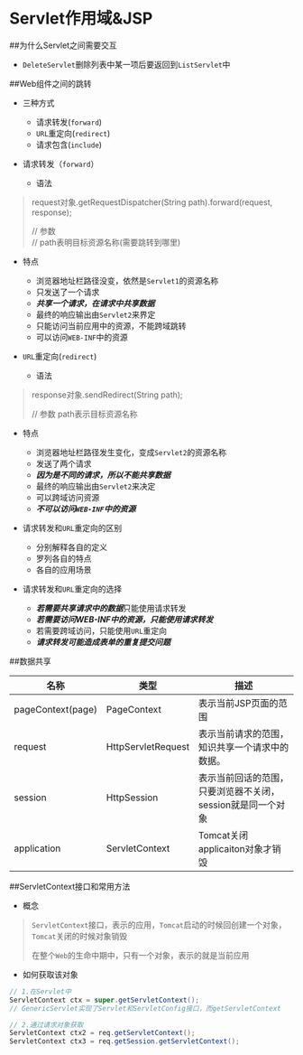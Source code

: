 # Servlet作用域&JSP
##为什么Servlet之间需要交互
* `DeleteServlet`删除列表中某一项后要返回到`ListServlet`中

##Web组件之间的跳转

* 三种方式
  * 请求转发(`forward`)
  * `URL`重定向(`redirect`)
  * 请求包含(`include`)

* 请求转发（`forward`）
  * 语法
>  request对象.getRequestDispatcher(String path).forward(request, response);
>  
>  // 参数  
>  // path表明目标资源名称(需要跳转到哪里)

  * 特点
    * 浏览器地址栏路径没变，依然是`Servlet1`的资源名称
    * 只发送了一个请求
    * ***共享一个请求，在请求中共享数据***
    * 最终的响应输出由`Servlet2`来界定
    * 只能访问当前应用中的资源，不能跨域跳转
    * 可以访问`WEB-INF`中的资源


* `URL`重定向(`redirect`)
  * 语法
>response对象.sendRedirect(String path);
>
>// 参数
>path表示目标资源名称

  * 特点
    * 浏览器地址栏路径发生变化，变成`Servlet2`的资源名称
    * 发送了两个请求
    * ***因为是不同的请求，所以不能共享数据***
    * 最终的响应输出由`Servlet2`来决定
    * 可以跨域访问资源
    * ***不可以访问`WEB-INF`中的资源***

* 请求转发和`URL`重定向的区别
  * 分别解释各自的定义
  * 罗列各自的特点
  * 各自的应用场景

* 请求转发和`URL`重定向的选择
  * ***若需要共享请求中的数据***只能使用请求转发
  * ***若需要访问WEB-INF中的资源，只能使用请求转发***
  * 若需要跨域访问，只能使用`URL`重定向
  * ***请求转发可能造成表单的重复提交问题***

##数据共享

名称 | 类型 | 描述
-|-|-
pageContext(page) | PageContext | 表示当前JSP页面的范围
request | HttpServletRequest | 表示当前请求的范围，知识共享一个请求中的数据。
session | HttpSession | 表示当前回话的范围，只要浏览器不关闭，session就是同一个对象
application | ServletContext | Tomcat关闭applicaiton对象才销毁

##ServletContext接口和常用方法

* 概念
>`ServletContext`接口，表示的应用，`Tomcat`启动的时候回创建一个对象，`Tomcat`关闭的时候对象销毁
>
>在整个`Web`的生命中期中，只有一个对象，表示的就是当前应用

* 如何获取该对象
```java
// 1.在Servlet中
ServletContext ctx = super.getServletContext();
// GenericServlet实现了Servlet和ServletConfig接口，而getServletContext

// 2.通过请求对象获取
ServletContext ctx2 = req.getServletContext();
ServletContext ctx3 = req.getSession.getServletContext();
```



